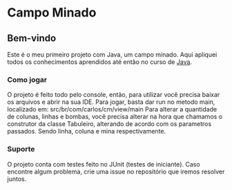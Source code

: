 # Campo Minado
## Bem-vindo
Este é o meu primeiro projeto com Java, um campo minado. 
Aqui apliquei todos os conhecimentos aprendidos até então no curso de [Java](https://www.udemy.com/course/fundamentos-de-programacao-com-java/).

### Como jogar

O projeto é feito todo pelo console, então, para utilizar você precisa baixar os arquivos e abrir na sua IDE.
Para jogar, basta dar run no metodo main, localizado em: src/br/com/carlos/cm/view/main
Para alterar a quantidade de colunas, linhas e bombas, você precisa alterar na hora que chamamos o construtor da classe Tabuleiro, alterando de acordo com os parametros passados.
Sendo linha, coluna e mina respectivamente.

### Suporte

O projeto conta com testes feito no JUnit (testes de iniciante). Caso encontre algum problema, crie uma issue no repositório que iremos resolver juntos.